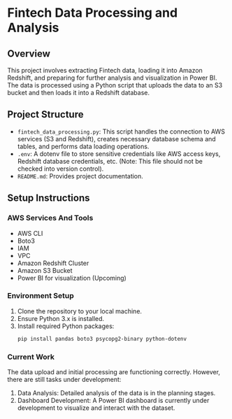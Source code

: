 # Fintech Data Processing and Analysis

## Overview
This project involves extracting Fintech data, loading it into Amazon Redshift, and preparing for further analysis and visualization in Power BI. The data is processed using a Python script that uploads the data to an S3 bucket and then loads it into a Redshift database.

## Project Structure
- `fintech_data_processing.py`: This script handles the connection to AWS services (S3 and Redshift), creates necessary database schema and tables, and performs data loading operations.
- `.env`: A dotenv file to store sensitive credentials like AWS access keys, Redshift database credentials, etc. (Note: This file should not be checked into version control).
- `README.md`: Provides project documentation.

## Setup Instructions
### AWS Services And Tools
- AWS CLI
- Boto3
- IAM
- VPC
- Amazon Redshift Cluster
- Amazon S3 Bucket
- Power BI for visualization (Upcoming)

### Environment Setup
1. Clone the repository to your local machine.
2. Ensure Python 3.x is installed.
3. Install required Python packages:
   ```bash
   pip install pandas boto3 psycopg2-binary python-dotenv

### Current Work
The data upload and initial processing are functioning correctly. However, there are still tasks under development:

1. Data Analysis: Detailed analysis of the data is in the planning stages.
2. Dashboard Development: A Power BI dashboard is currently under development to visualize and interact with the dataset.